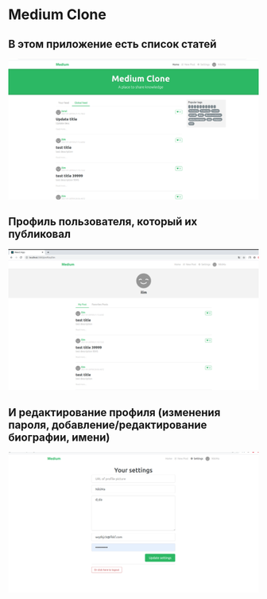 # Medium Clone
## В этом приложение есть список статей
![zsh screenshot](https://github.com/SyomkinNikita/medium_clone/blob/main/%D0%A1%D0%BD%D0%B8%D0%BC%D0%BE%D0%BA%20%D1%8D%D0%BA%D1%80%D0%B0%D0%BD%D0%B0%20%D0%BE%D1%82%202021-01-28%2012-33-09.png)
## Профиль пользователя, который их публиковал
![zsh screenshot](https://github.com/SyomkinNikita/medium_clone/blob/main/%D0%A1%D0%BD%D0%B8%D0%BC%D0%BE%D0%BA%20%D1%8D%D0%BA%D1%80%D0%B0%D0%BD%D0%B0%20%D0%BE%D1%82%202021-01-28%2012-33-44.png)
## И редактирование профиля (изменения пароля, добавление/редактирование биографии, имени)
![zsh screenshot](https://github.com/SyomkinNikita/medium_clone/blob/main/%D0%A1%D0%BD%D0%B8%D0%BC%D0%BE%D0%BA%20%D1%8D%D0%BA%D1%80%D0%B0%D0%BD%D0%B0%20%D0%BE%D1%82%202021-01-28%2012-33-58.png)

